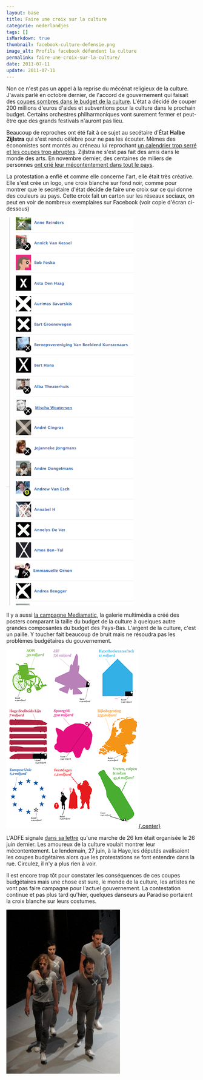 ```yaml
---
layout: base
title: Faire une croix sur la culture
categorie: nederlandjes
tags: []
isMarkdown: true
thumbnail: facebook-culture-defensie.png
image_alt: Profils facebook défendent la culture
permalink: faire-une-croix-sur-la-culture/
date: 2011-07-11
update: 2011-07-11
---
```


Non ce n'est pas un appel à la reprise du mécénat religieux de la culture. J'avais parlé en octobre dernier, de l'accord de gouvernement qui faisait des [coupes sombres dans le budget de la culture](/culture-en-baisse). L'état a décidé de couper 200 millions d'euros d'aides et subventions pour la culture dans le prochain budget. Certains orchestres philharmoniques vont surement fermer et peut-être que des grands festivals n'auront pas lieu.

<!--excerpt-->

Beaucoup de reproches ont été fait à ce sujet au secétaire d'État **Halbe Zijlstra** qui s'est rendu célèbre pour ne pas les écouter. Mêmes des économistes sont montés au créneau lui reprochant [un calendrier trop serré et les coupes trop abruptes](http://www.ambafrance-nl.org/spip.php?article13072#outil_sommaire_3). Zijlstra ne s'est pas fait des amis dans le monde des arts. En novembre dernier, des centaines de miliers de personnes [ont crié leur mécontentement dans tout le pays](http://www.presseurop.eu/fr/content/news-brief-cover/398431-un-cri-collectif-pour-defendre-la-culture).

La protestation a enflé et comme elle concerne l'art, elle était très créative. Elle s'est crée un logo, une croix blanche sur fond noir, comme pour montrer que le secrétaire d'état décide de faire une croix sur ce qui donne des couleurs au pays. Cette croix fait un carton sur les réseaux sociaux, on peut en voir de nombreux exemplaires sur Facebook (voir copie d'écran ci-dessous)

![Profils facebook défendent la culture](facebook-culture-defensie.png)

Il y a aussi [la campagne Mediamatic](http://www.mediamatic.net/page/219535), la galerie multimédia a créé des posters comparant la taille du budget de la culture à quelques autre grandes composantes du budget des Pays-Bas. L'argent de la culture, c'est un paille. Y toucher fait beaucoup de bruit mais ne résoudra pas les problèmes budgétaires du gouvernement.

[![campagne pour l'art](campagne-mediamatic-kunst.png){.center}](http://www.mediamatic.net/page/219535)

L'ADFE signale [dans sa lettre](http://www.paysbas.francais-du-monde.adfe.org/articles.php?lng=fr&pg=5521) qu'une marche de 26 km était organisée le 26 juin dernier. Les amoureux de la culture voulait montrer leur mécontentement. Le lendemain, 27 juin, à la Haye,les députés avalisaient les coupes budgétaires alors que les protestations se font entendre dans la rue. Circulez, il n'y a plus rien à voir.

Il est encore trop tôt pour constater les conséquences de ces coupes budgétaires mais une chose est sure, le monde de la culture, les artistes ne vont pas faire campagne pour l'actuel gouvernement. La contestation continue et pas plus tard qu'hier, quelques danseurs au Paradiso portaient la croix blanche sur leurs costumes.

![les danseurs au Paradiso](danseurs-protestent-detail.jpg)
